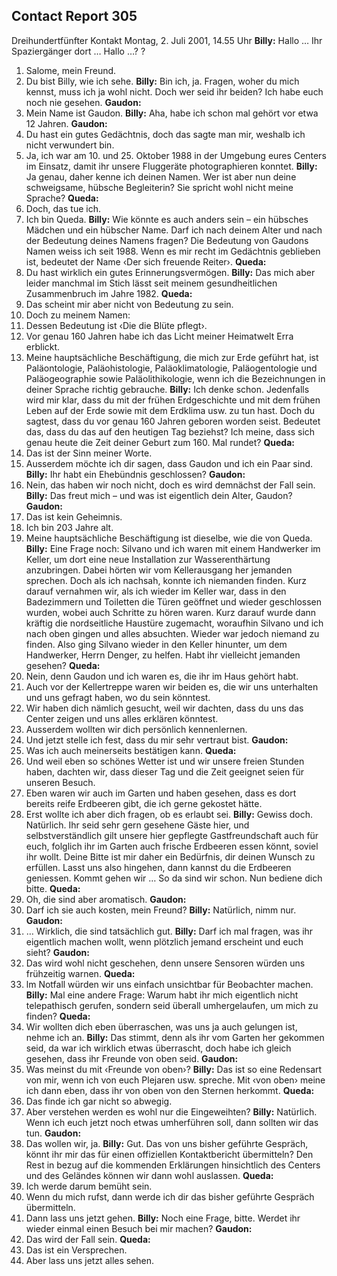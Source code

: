 ## Contact Report 305
Dreihundertfünfter Kontakt
Montag, 2. Juli 2001, 14.55 Uhr
**Billy:**
Hallo … Ihr Spaziergänger dort … Hallo …?
?
1. Salome, mein Freund.
2. Du bist Billy, wie ich sehe.
**Billy:**
Bin ich, ja. Fragen, woher du mich kennst, muss ich ja wohl nicht. Doch wer seid ihr beiden? Ich habe euch noch nie gesehen.
**Gaudon:**
3. Mein Name ist Gaudon.
**Billy:**
Aha, habe ich schon mal gehört vor etwa 12 Jahren.
**Gaudon:**
4. Du hast ein gutes Gedächtnis, doch das sagte man mir, weshalb ich nicht verwundert bin.
5. Ja, ich war am 10. und 25. Oktober 1988 in der Umgebung eures Centers im Einsatz, damit ihr unsere Fluggeräte photographieren konntet.
**Billy:**
Ja genau, daher kenne ich deinen Namen. Wer ist aber nun deine schweigsame, hübsche Begleiterin? Sie spricht wohl nicht meine Sprache?
**Queda:**
1. Doch, das tue ich.
2. Ich bin Queda.
**Billy:**
Wie könnte es auch anders sein – ein hübsches Mädchen und ein hübscher Name. Darf ich nach deinem Alter und nach der Bedeutung deines Namens fragen? Die Bedeutung von Gaudons Namen weiss ich seit 1988. Wenn es mir recht im Gedächtnis geblieben ist, bedeutet der Name ‹Der sich freuende Reiter›.
**Queda:**
3. Du hast wirklich ein gutes Erinnerungsvermögen.
**Billy:**
Das mich aber leider manchmal im Stich lässt seit meinem gesundheitlichen Zusammenbruch im Jahre 1982.
**Queda:**
4. Das scheint mir aber nicht von Bedeutung zu sein.
5. Doch zu meinem Namen:
6. Dessen Bedeutung ist ‹Die die Blüte pflegt›.
7. Vor genau 160 Jahren habe ich das Licht meiner Heimatwelt Erra erblickt.
8. Meine hauptsächliche Beschäftigung, die mich zur Erde geführt hat, ist Paläontologie, Paläohistologie, Paläoklimatologie, Paläogentologie und Paläogeographie sowie Paläolithikologie, wenn ich die Bezeichnungen in deiner Sprache richtig gebrauche.
**Billy:**
Ich denke schon. Jedenfalls wird mir klar, dass du mit der frühen Erdgeschichte und mit dem frühen Leben auf der Erde sowie mit dem Erdklima usw. zu tun hast. Doch du sagtest, dass du vor genau 160 Jahren geboren worden seist. Bedeutet das, dass du das auf den heutigen Tag beziehst? Ich meine, dass sich genau heute die Zeit deiner Geburt zum 160. Mal rundet?
**Queda:**
9. Das ist der Sinn meiner Worte.
10. Ausserdem möchte ich dir sagen, dass Gaudon und ich ein Paar sind.
**Billy:**
Ihr habt ein Ehebündnis geschlossen?
**Gaudon:**
6. Nein, das haben wir noch nicht, doch es wird demnächst der Fall sein.
**Billy:**
Das freut mich – und was ist eigentlich dein Alter, Gaudon?
**Gaudon:**
7. Das ist kein Geheimnis.
8. Ich bin 203 Jahre alt.
9. Meine hauptsächliche Beschäftigung ist dieselbe, wie die von Queda.
**Billy:**
Eine Frage noch: Silvano und ich waren mit einem Handwerker im Keller, um dort eine neue Installation zur Wasserenthärtung anzubringen. Dabei hörten wir vom Kellerausgang her jemanden sprechen. Doch als ich nachsah, konnte ich niemanden finden. Kurz darauf vernahmen wir, als ich wieder im Keller war, dass in den Badezimmern und Toiletten die Türen geöffnet und wieder geschlossen wurden, wobei auch Schritte zu hören waren. Kurz darauf wurde dann kräftig die nordseitliche Haustüre zugemacht, woraufhin Silvano und ich nach oben gingen und alles absuchten. Wieder war jedoch niemand zu finden. Also ging Silvano wieder in den Keller hinunter, um dem Handwerker, Herrn Denger, zu helfen. Habt ihr vielleicht jemanden gesehen?
**Queda:**
11. Nein, denn Gaudon und ich waren es, die ihr im Haus gehört habt.
12. Auch vor der Kellertreppe waren wir beiden es, die wir uns unterhalten und uns gefragt haben, wo du sein könntest.
13. Wir haben dich nämlich gesucht, weil wir dachten, dass du uns das Center zeigen und uns alles erklären könntest.
14. Ausserdem wollten wir dich persönlich kennenlernen.
15. Und jetzt stelle ich fest, dass du mir sehr vertraut bist.
**Gaudon:**
10. Was ich auch meinerseits bestätigen kann.
**Queda:**
16. Und weil eben so schönes Wetter ist und wir unsere freien Stunden haben, dachten wir, dass dieser Tag und die Zeit geeignet seien für unseren Besuch.
17. Eben waren wir auch im Garten und haben gesehen, dass es dort bereits reife Erdbeeren gibt, die ich gerne gekostet hätte.
18. Erst wollte ich aber dich fragen, ob es erlaubt sei.
**Billy:**
Gewiss doch. Natürlich. Ihr seid sehr gern gesehene Gäste hier, und selbstverständlich gilt unsere hier gepflegte Gastfreundschaft auch für euch, folglich ihr im Garten auch frische Erdbeeren essen könnt, soviel ihr wollt. Deine Bitte ist mir daher ein Bedürfnis, dir deinen Wunsch zu erfüllen. Lasst uns also hingehen, dann kannst du die Erdbeeren geniessen. Kommt gehen wir … So da sind wir schon. Nun bediene dich bitte.
**Queda:**
19. Oh, die sind aber aromatisch.
**Gaudon:**
11. Darf ich sie auch kosten, mein Freund?
**Billy:**
Natürlich, nimm nur.
**Gaudon:**
12. … Wirklich, die sind tatsächlich gut.
**Billy:**
Darf ich mal fragen, was ihr eigentlich machen wollt, wenn plötzlich jemand erscheint und euch sieht?
**Gaudon:**
13. Das wird wohl nicht geschehen, denn unsere Sensoren würden uns frühzeitig warnen.
**Queda:**
20. lm Notfall würden wir uns einfach unsichtbar für Beobachter machen.
**Billy:**
Mal eine andere Frage: Warum habt ihr mich eigentlich nicht telepathisch gerufen, sondern seid überall umhergelaufen, um mich zu finden?
**Queda:**
21. Wir wollten dich eben überraschen, was uns ja auch gelungen ist, nehme ich an.
**Billy:**
Das stimmt, denn als ihr vom Garten her gekommen seid, da war ich wirklich etwas überrascht, doch habe ich gleich gesehen, dass ihr Freunde von oben seid.
**Gaudon:**
14. Was meinst du mit ‹Freunde von oben›?
**Billy:**
Das ist so eine Redensart von mir, wenn ich von euch Plejaren usw. spreche. Mit ‹von oben› meine ich dann eben, dass ihr von oben von den Sternen herkommt.
**Queda:**
22. Das finde ich gar nicht so abwegig.
23. Aber verstehen werden es wohl nur die Eingeweihten?
**Billy:**
Natürlich. Wenn ich euch jetzt noch etwas umherführen soll, dann sollten wir das tun.
**Gaudon:**
15. Das wollen wir, ja.
**Billy:**
Gut. Das von uns bisher geführte Gespräch, könnt ihr mir das für einen offiziellen Kontaktbericht übermitteln? Den Rest in bezug auf die kommenden Erklärungen hinsichtlich des Centers und des Geländes können wir dann wohl auslassen.
**Queda:**
24. Ich werde darum bemüht sein.
25. Wenn du mich rufst, dann werde ich dir das bisher geführte Gespräch übermitteln.
26. Dann lass uns jetzt gehen.
**Billy:**
Noch eine Frage, bitte. Werdet ihr wieder einmal einen Besuch bei mir machen?
**Gaudon:**
16. Das wird der Fall sein.
**Queda:**
27. Das ist ein Versprechen.
28. Aber lass uns jetzt alles sehen.